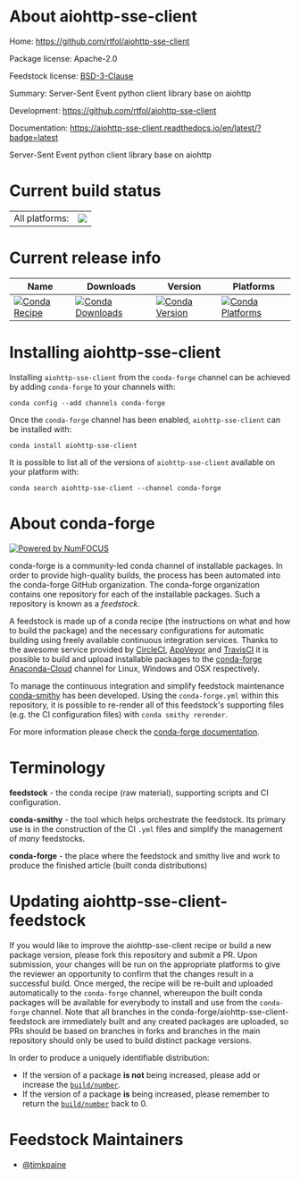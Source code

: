 About aiohttp-sse-client
========================

Home: https://github.com/rtfol/aiohttp-sse-client

Package license: Apache-2.0

Feedstock license: [BSD-3-Clause](https://github.com/conda-forge/aiohttp-sse-client-feedstock/blob/master/LICENSE.txt)

Summary: Server-Sent Event python client library base on aiohttp

Development: https://github.com/rtfol/aiohttp-sse-client

Documentation: https://aiohttp-sse-client.readthedocs.io/en/latest/?badge=latest

Server-Sent Event python client library base on aiohttp


Current build status
====================


<table><tr><td>All platforms:</td>
    <td>
      <a href="https://dev.azure.com/conda-forge/feedstock-builds/_build/latest?definitionId=11036&branchName=master">
        <img src="https://dev.azure.com/conda-forge/feedstock-builds/_apis/build/status/aiohttp-sse-client-feedstock?branchName=master">
      </a>
    </td>
  </tr>
</table>

Current release info
====================

| Name | Downloads | Version | Platforms |
| --- | --- | --- | --- |
| [![Conda Recipe](https://img.shields.io/badge/recipe-aiohttp--sse--client-green.svg)](https://anaconda.org/conda-forge/aiohttp-sse-client) | [![Conda Downloads](https://img.shields.io/conda/dn/conda-forge/aiohttp-sse-client.svg)](https://anaconda.org/conda-forge/aiohttp-sse-client) | [![Conda Version](https://img.shields.io/conda/vn/conda-forge/aiohttp-sse-client.svg)](https://anaconda.org/conda-forge/aiohttp-sse-client) | [![Conda Platforms](https://img.shields.io/conda/pn/conda-forge/aiohttp-sse-client.svg)](https://anaconda.org/conda-forge/aiohttp-sse-client) |

Installing aiohttp-sse-client
=============================

Installing `aiohttp-sse-client` from the `conda-forge` channel can be achieved by adding `conda-forge` to your channels with:

```
conda config --add channels conda-forge
```

Once the `conda-forge` channel has been enabled, `aiohttp-sse-client` can be installed with:

```
conda install aiohttp-sse-client
```

It is possible to list all of the versions of `aiohttp-sse-client` available on your platform with:

```
conda search aiohttp-sse-client --channel conda-forge
```


About conda-forge
=================

[![Powered by NumFOCUS](https://img.shields.io/badge/powered%20by-NumFOCUS-orange.svg?style=flat&colorA=E1523D&colorB=007D8A)](http://numfocus.org)

conda-forge is a community-led conda channel of installable packages.
In order to provide high-quality builds, the process has been automated into the
conda-forge GitHub organization. The conda-forge organization contains one repository
for each of the installable packages. Such a repository is known as a *feedstock*.

A feedstock is made up of a conda recipe (the instructions on what and how to build
the package) and the necessary configurations for automatic building using freely
available continuous integration services. Thanks to the awesome service provided by
[CircleCI](https://circleci.com/), [AppVeyor](https://www.appveyor.com/)
and [TravisCI](https://travis-ci.com/) it is possible to build and upload installable
packages to the [conda-forge](https://anaconda.org/conda-forge)
[Anaconda-Cloud](https://anaconda.org/) channel for Linux, Windows and OSX respectively.

To manage the continuous integration and simplify feedstock maintenance
[conda-smithy](https://github.com/conda-forge/conda-smithy) has been developed.
Using the ``conda-forge.yml`` within this repository, it is possible to re-render all of
this feedstock's supporting files (e.g. the CI configuration files) with ``conda smithy rerender``.

For more information please check the [conda-forge documentation](https://conda-forge.org/docs/).

Terminology
===========

**feedstock** - the conda recipe (raw material), supporting scripts and CI configuration.

**conda-smithy** - the tool which helps orchestrate the feedstock.
                   Its primary use is in the construction of the CI ``.yml`` files
                   and simplify the management of *many* feedstocks.

**conda-forge** - the place where the feedstock and smithy live and work to
                  produce the finished article (built conda distributions)


Updating aiohttp-sse-client-feedstock
=====================================

If you would like to improve the aiohttp-sse-client recipe or build a new
package version, please fork this repository and submit a PR. Upon submission,
your changes will be run on the appropriate platforms to give the reviewer an
opportunity to confirm that the changes result in a successful build. Once
merged, the recipe will be re-built and uploaded automatically to the
`conda-forge` channel, whereupon the built conda packages will be available for
everybody to install and use from the `conda-forge` channel.
Note that all branches in the conda-forge/aiohttp-sse-client-feedstock are
immediately built and any created packages are uploaded, so PRs should be based
on branches in forks and branches in the main repository should only be used to
build distinct package versions.

In order to produce a uniquely identifiable distribution:
 * If the version of a package **is not** being increased, please add or increase
   the [``build/number``](https://docs.conda.io/projects/conda-build/en/latest/resources/define-metadata.html#build-number-and-string).
 * If the version of a package **is** being increased, please remember to return
   the [``build/number``](https://docs.conda.io/projects/conda-build/en/latest/resources/define-metadata.html#build-number-and-string)
   back to 0.

Feedstock Maintainers
=====================

* [@timkpaine](https://github.com/timkpaine/)

